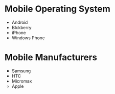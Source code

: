 <HTML>
   <HEAD>
      <TITLE> Javatechig | List Example </TITLE>
   </HEAD>
   <BODY>
      <H1> Mobile Operating System</h1>
      <UL>
         <LI> Android 
         <LI> Blckberry
         <LI> iPhone
         <LI> Windows Phone
      </UL>
      <H1>Mobile Manufacturers</h1>
      <UL TYPE = "SQUARE">
         <LI> Samsung 
         <LI> HTC 
         <LI TYPE = "DISC"> Micromax 
         <LI TYPE = "CIRCLE"> Apple 
      </UL>
   </BODY>
</HTML>

